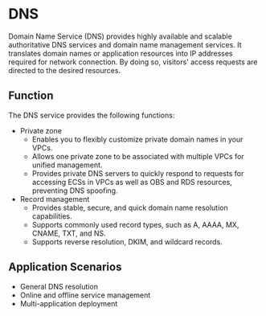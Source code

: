 # DNS<a name="en-us_topic_0035467691"></a>

Domain Name Service \(DNS\) provides highly available and scalable authoritative DNS services and domain name management services. It translates domain names or application resources into IP addresses required for network connection. By doing so, visitors' access requests are directed to the desired resources.

## Function<a name="section10420986221359"></a>

The DNS service provides the following functions:

-   Private zone
    -   Enables you to flexibly customize private domain names in your VPCs.
    -   Allows one private zone to be associated with multiple VPCs for unified management.
    -   Provides private DNS servers to quickly respond to requests for accessing ECSs in VPCs as well as OBS and RDS resources, preventing DNS spoofing.
-   Record management
    -   Provides stable, secure, and quick domain name resolution capabilities.
    -   Supports commonly used record types, such as A, AAAA, MX, CNAME, TXT, and NS.
    -   Supports reverse resolution, DKIM, and wildcard records.

## Application Scenarios<a name="section45534066221631"></a>

-   General DNS resolution
-   Online and offline service management
-   Multi-application deployment

